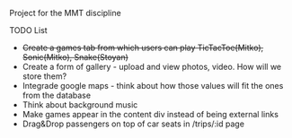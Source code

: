 Project for the MMT discipline

TODO List
* ~~Create a games tab from which users can play TicTacToe(Mitko), Sonic(Mitko), Snake(Stoyan)~~
* Create a form of gallery - upload and view photos, video. How will we store them?
* Integrade google maps - think about how those values will fit the ones from the database
* Think about background music
* Make games appear in the content div instead of being external links
* Drag&Drop passengers on top of car seats in /trips/:id page